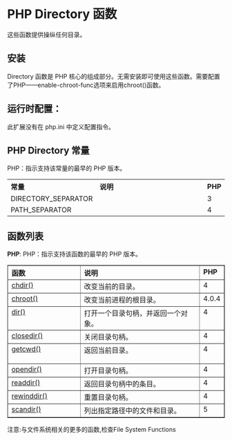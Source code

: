 # PHP Directory 函数
这些函数提供操纵任何目录。
## 安装
Directory 函数是 PHP 核心的组成部分。无需安装即可使用这些函数。需要配置了PHP——enable-chroot-func选项来启用chroot()函数。
## 运行时配置：
此扩展没有在 php.ini 中定义配置指令。
## PHP Directory 常量
PHP：指示支持该常量的最早的 PHP 版本。

<table class="table table-bordered">
  <tr>
    <th width="38%" align="left">常量</th>
    <th width="57%" align="left">说明</th>
    <th width="5%" align="left">PHP</th>
  </tr>
  <tr>
    <td valign="top">DIRECTORY_SEPARATOR</td>
    <td valign="top">&nbsp;</td>
    <td valign="top">3</td>
  </tr>
  <tr>
    <td valign="top">PATH_SEPARATOR</td>
    <td valign="top">&nbsp;</td>
    <td valign="top">4</td>
  </tr>
</table>
<h2>函数列表</h2>
<p><b>PHP</b>: PHP：指示支持该函数的最早的 PHP 版本。 </p>
<table class="src" cellpadding="5" border="1" width="100%">
  <tr>
    <th width="35%" align="left" valign="top">函数</th>
    <th width="60%" align="left" valign="top">说明</th>
    <th width="5%" align="left" valign="top">PHP</th>
  </tr>
<tr>
    <td valign="top"><a href="/php/php_function_chdir.htm">chdir()</a></td>
    <td valign="top">改变当前的目录。






</td>
    <td valign="top">4</td>
  </tr>
  <tr>
    <td valign="top"><a href="/php/php_function_chroot.htm">chroot()</a></td>
    <td valign="top">改变当前进程的根目录。</td>
    <td valign="top">4.0.4</td>
  </tr>
   <tr>
    <td valign="top"><a href="/php/php_function_dir.htm">dir()</a></td>
    <td valign="top">打开一个目录句柄，并返回一个对象。</td>
    <td valign="top">4</td>
  </tr>
  <tr>
    <td valign="top"><a href="/php/php_function_closedir.htm">closedir()</a></td>
    <td valign="top">关闭目录句柄。</td>
    <td valign="top">4</td>
  </tr>
  <tr>
    <td valign="top"><a href="/php/php_function_getcwd.htm">getcwd()</a></td>
    <td valign="top">返回当前目录。</p>
    <td valign="top">4</td>
  </tr>
   <tr>
    <td valign="top"><a href="/php/php_function_opendir.htm">opendir()</a></td>
    <td valign="top">
打开目录句柄。</td>
    <td valign="top">4</td>
  </tr>
  <tr>
    <td valign="top"><a href="/php/php_function_readdir.htm">readdir()</a></td>
    <td valign="top">返回目录句柄中的条目。</td>
    <td valign="top">4</td>
  </tr> 
  <tr>
    <td valign="top"><a href="/php/php_function_rewinddir.htm">rewinddir()</a></td>
    <td valign="top">重置目录句柄。</td>
    <td valign="top">4</td>
  </tr>  
  <tr>
    <td valign="top"><a href="/php/php_function_scandir.htm">scandir()</a></td>
    <td valign="top">
列出指定路径中的文件和目录。</td>
    <td valign="top">5</td>
  </tr>
</table>

注意:与文件系统相关的更多的函数,检查File System Functions
